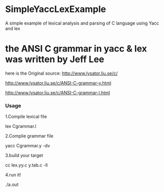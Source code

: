 # SimpleYaccLexExample
A simple example of lexical  analysis and parsing of C language using Yacc and lex

# the ANSI C grammar in yacc & lex was written by Jeff Lee
here is the Original source:
http://www.lysator.liu.se/c/


http://www.lysator.liu.se/c/ANSI-C-grammar-y.html


http://www.lysator.liu.se/c/ANSI-C-grammar-l.html



### Usage
1.Compile lexical file


 lex Cgrammar.l
 
 
2.Complie grammar file


 yacc Cgrammar.y -dv
 
 
3.build your target


 cc lex.yy.c y.tab.c -ll
 
 
4.run it!


./a.out

